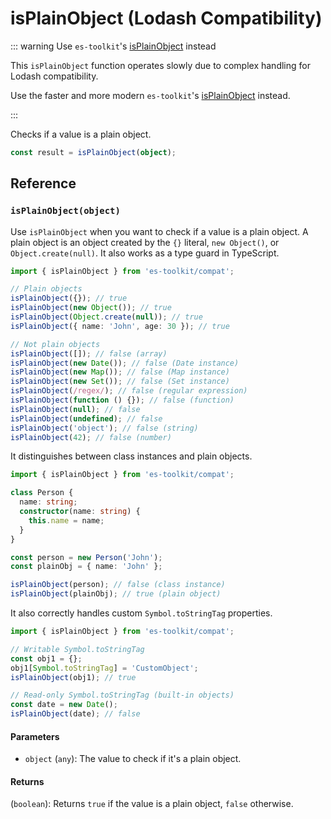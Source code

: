 # isPlainObject (Lodash Compatibility)

::: warning Use `es-toolkit`'s [isPlainObject](../../predicate/isPlainObject.md) instead

This `isPlainObject` function operates slowly due to complex handling for Lodash compatibility.

Use the faster and more modern `es-toolkit`'s [isPlainObject](../../predicate/isPlainObject.md) instead.

:::

Checks if a value is a plain object.

```typescript
const result = isPlainObject(object);
```

## Reference

### `isPlainObject(object)`

Use `isPlainObject` when you want to check if a value is a plain object. A plain object is an object created by the `{}` literal, `new Object()`, or `Object.create(null)`. It also works as a type guard in TypeScript.

```typescript
import { isPlainObject } from 'es-toolkit/compat';

// Plain objects
isPlainObject({}); // true
isPlainObject(new Object()); // true
isPlainObject(Object.create(null)); // true
isPlainObject({ name: 'John', age: 30 }); // true

// Not plain objects
isPlainObject([]); // false (array)
isPlainObject(new Date()); // false (Date instance)
isPlainObject(new Map()); // false (Map instance)
isPlainObject(new Set()); // false (Set instance)
isPlainObject(/regex/); // false (regular expression)
isPlainObject(function () {}); // false (function)
isPlainObject(null); // false
isPlainObject(undefined); // false
isPlainObject('object'); // false (string)
isPlainObject(42); // false (number)
```

It distinguishes between class instances and plain objects.

```typescript
import { isPlainObject } from 'es-toolkit/compat';

class Person {
  name: string;
  constructor(name: string) {
    this.name = name;
  }
}

const person = new Person('John');
const plainObj = { name: 'John' };

isPlainObject(person); // false (class instance)
isPlainObject(plainObj); // true (plain object)
```

It also correctly handles custom `Symbol.toStringTag` properties.

```typescript
import { isPlainObject } from 'es-toolkit/compat';

// Writable Symbol.toStringTag
const obj1 = {};
obj1[Symbol.toStringTag] = 'CustomObject';
isPlainObject(obj1); // true

// Read-only Symbol.toStringTag (built-in objects)
const date = new Date();
isPlainObject(date); // false
```

#### Parameters

- `object` (`any`): The value to check if it's a plain object.

#### Returns

(`boolean`): Returns `true` if the value is a plain object, `false` otherwise.
